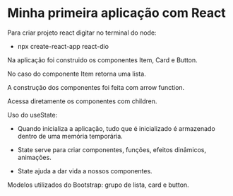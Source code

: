 # Minha primeira aplicação com React

Para criar projeto react digitar no terminal do node:

- npx create-react-app react-dio

Na aplicação foi construido os componentes Item, Card e Button.

No caso do componente Item retorna uma lista.

A construção dos componentes foi feita com arrow function.

Acessa diretamente os componentes com children.

Uso do useState:

- Quando inicializa a aplicação, tudo que é inicializado é armazenado dentro de uma memória temporária.

- State serve para criar componentes, funções, efeitos dinâmicos, animações.

- State ajuda a dar vida a nossos componentes. 

Modelos utilizados do Bootstrap: grupo de lista, card e button.